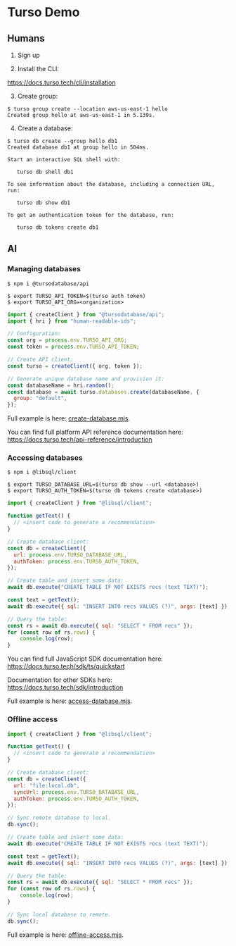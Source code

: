 # Turso Demo

## Humans

1. Sign up

2. Install the CLI:

https://docs.turso.tech/cli/installation

3. Create group:

```
$ turso group create --location aws-us-east-1 hello
Created group hello at aws-us-east-1 in 5.139s.
```

4. Create a database:

```
$ turso db create --group hello db1
Created database db1 at group hello in 504ms.

Start an interactive SQL shell with:

   turso db shell db1

To see information about the database, including a connection URL, run:

   turso db show db1

To get an authentication token for the database, run:

   turso db tokens create db1
```

## AI

### Managing databases

```console
$ npm i @tursodatabase/api
```

```console
$ export TURSO_API_TOKEN=$(turso auth token)
$ export TURSO_API_ORG=<organization>
```

```javascript
import { createClient } from "@tursodatabase/api";
import { hri } from "human-readable-ids";

// Configuration:
const org = process.env.TURSO_API_ORG;
const token = process.env.TURSO_API_TOKEN;

// Create API client:
const turso = createClient({ org, token });

// Generate unique database name and provision it:
const databaseName = hri.random();
const database = await turso.databases.create(databaseName, {
  group: "default",
});
```

Full example is here: [create-database.mjs](create-database.mjs).

You can find full platform API reference documentation here: https://docs.turso.tech/api-reference/introduction

### Accessing databases

```console
$ npm i @libsql/client
```

```console
$ export TURSO_DATABASE_URL=$(turso db show --url <database>)
$ export TURSO_AUTH_TOKEN=$(turso db tokens create <database>)
```

```javascript
import { createClient } from "@libsql/client";

function getText() {
  // <insert code to generate a recommendation>
}

// Create database client:
const db = createClient({
  url: process.env.TURSO_DATABASE_URL,
  authToken: process.env.TURSO_AUTH_TOKEN,
});

// Create table and insert some data:
await db.execute("CREATE TABLE IF NOT EXISTS recs (text TEXT)");

const text = getText();
await db.execute({ sql: "INSERT INTO recs VALUES (?)", args: [text] });

// Query the table:
const rs = await db.execute({ sql: "SELECT * FROM recs" });
for (const row of rs.rows) {
    console.log(row);
}
```

You can find full JavaScript SDK documentation here: https://docs.turso.tech/sdk/ts/quickstart

Documentation for other SDKs here: https://docs.turso.tech/sdk/introduction

Full example is here: [access-database.mjs](access-database.mjs).

### Offline access

```javascript
import { createClient } from "@libsql/client";

function getText() {
  // <insert code to generate a recommendation>
}

// Create database client:
const db = createClient({
  url: "file:local.db",
  syncUrl: process.env.TURSO_DATABASE_URL,
  authToken: process.env.TURSO_AUTH_TOKEN,
});

// Sync remote database to local.
db.sync();

// Create table and insert some data:
await db.execute("CREATE TABLE IF NOT EXISTS recs (text TEXT)");

const text = getText();
await db.execute({ sql: "INSERT INTO recs VALUES (?)", args: [text] });

// Query the table:
const rs = await db.execute({ sql: "SELECT * FROM recs" });
for (const row of rs.rows) {
    console.log(row);
}

// Sync local database to remote.
db.sync();
```

Full example is here: [offline-access.mjs](offline-access.mjs).
